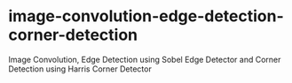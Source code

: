 # image-convolution-edge-detection-corner-detection
Image Convolution, Edge Detection using Sobel Edge Detector and Corner Detection using Harris Corner Detector

